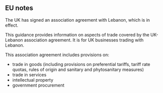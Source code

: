 ## EU notes

The UK has signed an association agreement with Lebanon, which is in effect.

This guidance provides information on aspects of trade covered by the UK-Lebanon association agreement. It is for UK businesses trading with Lebanon.

This association agreement includes provisions on:

*   trade in goods (including provisions on preferential tariffs, tariff rate quotas, rules of origin and sanitary and phytosanitary measures)
*   trade in services
*   intellectual property
*   government procurement
